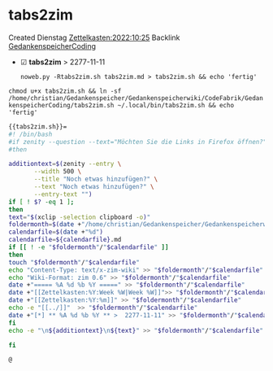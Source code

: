 # tabs2zim
Created Dienstag [Zettelkasten:2022:10:25]()
Backlink [GedankenspeicherCoding](../GedankenspeicherCoding.md)

* ☑ **tabs2zim**  >  2277-11-11


  ``noweb.py -Rtabs2zim.sh tabs2zim.md > tabs2zim.sh && echo 'fertig'``

``chmod u+x tabs2zim.sh && ln -sf /home/christian/Gedankenspeicher/Gedankenspeicherwiki/CodeFabrik/GedankenspeicherCoding/tabs2zim.sh ~/.local/bin/tabs2zim.sh && echo 'fertig'``

```bash
{{tabs2zim.sh}}=
#! /bin/bash
#if zenity --question --text="Möchten Sie die Links in Firefox öffnen?"
#then 

additiontext=$(zenity --entry \
       --width 500 \
       --title "Noch etwas hinzufügen?" \
       --text "Noch etwas hinzufügen?" \
       --entry-text "")
if [ ! $? -eq 1 ]; 
then
text="$(xclip -selection clipboard -o)"
foldermonth=$(date +"/home/christian/Gedankenspeicher/Gedankenspeicherwiki/Zettelkasten/%Y/%m")
calendarfile=$(date +"%d")
calendarfile=${calendarfile}.md
if [[ ! -e "$foldermonth"/"$calendarfile" ]] 
then
touch "$foldermonth"/"$calendarfile"
echo "Content-Type: text/x-zim-wiki" >> "$foldermonth"/"$calendarfile"
echo "Wiki-Format: zim 0.6" >> "$foldermonth"/"$calendarfile"
date +"===== %A %d %b %Y =====" >> "$foldermonth"/"$calendarfile"
date +"[[Zettelkasten:%Y:Week %W|Week %W]]">> "$foldermonth"/"$calendarfile"
date +"[[Zettelkasten:%Y:%m]]" >> "$foldermonth"/"$calendarfile"
echo -e "[[../]]"  >> "$foldermonth"/"$calendarfile"
date +"[*] ** %A %d %b %Y ** >  2277-11-11" >> "$foldermonth"/"$calendarfile"
fi
echo -e "\n${additiontext}\n${text}" >> "$foldermonth"/"$calendarfile"

fi

@
```

